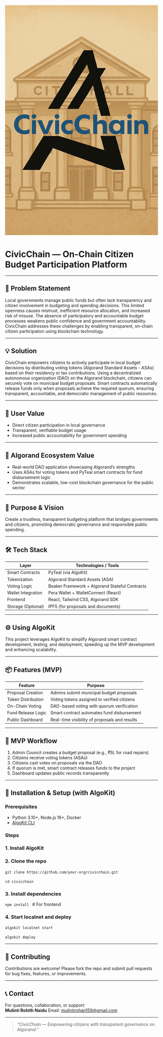 # ![CivicChain Logo](CivicChain_logo.png)  
# CivicChain — On-Chain Citizen Budget Participation Platform

---

## 🎯 Problem Statement
Local governments manage public funds but often lack transparency and citizen involvement in budgeting and spending decisions. This limited openness causes mistrust, inefficient resource allocation, and increased risk of misuse. The absence of participatory and accountable budget processes weakens public confidence and government accountability. CivicChain addresses these challenges by enabling transparent, on-chain citizen participation using blockchain technology.


---

## 💡 Solution

CivicChain empowers citizens to actively participate in local budget decisions by distributing voting tokens (Algorand Standard Assets - ASAs) based on their residency or tax contributions. Using a decentralized autonomous organization (DAO) on the Algorand blockchain, citizens can securely vote on municipal budget proposals. Smart contracts automatically release funds only when proposals achieve the required quorum, ensuring transparent, accountable, and democratic management of public resources.

---

## 🤝 User Value
- Direct citizen participation in local governance
- Transparent, verifiable budget usage
- Increased public accountability for government spending

---

## 🔗 Algorand Ecosystem Value
- Real-world DAO application showcasing Algorand’s strengths
- Uses ASAs for voting tokens and PyTeal smart contracts for fund disbursement logic
- Demonstrates scalable, low-cost blockchain governance for the public sector

---

## 🚀 Purpose & Vision
Create a trustless, transparent budgeting platform that bridges governments and citizens, promoting democratic governance and responsible public spending.

---

## 🛠️ Tech Stack
| Layer            | Technologies / Tools                         |
|------------------|---------------------------------------------|
| Smart Contracts   | PyTeal (via AlgoKit)                         |
| Tokenization     | Algorand Standard Assets (ASA)               |
| Voting Logic     | Beaker Framework + Algorand Stateful Contracts|
| Wallet Integration| Pera Wallet + WalletConnect (React)          |
| Frontend         | React, Tailwind CSS, Algorand SDK             |
| Storage (Optional)| IPFS (for proposals and documents)           |

---

## ⚙️ Using AlgoKit
This project leverages AlgoKit to simplify Algorand smart contract development, testing, and deployment, speeding up the MVP development and enhancing scalability.

---

## 📦 Features (MVP)
| Feature              | Purpose                                    |
|----------------------|--------------------------------------------|
| Proposal Creation    | Admins submit municipal budget proposals  |
| Token Distribution  | Voting tokens assigned to verified citizens|
| On-Chain Voting     | DAO-based voting with quorum verification  |
| Fund Release Logic  | Smart contract automates fund disbursement |
| Public Dashboard    | Real-time visibility of proposals and results |

---

## 🧭 MVP Workflow
1. Admin Council creates a budget proposal (e.g., ₹5L for road repairs)
2. Citizens receive voting tokens (ASAs)
3. Citizens cast votes on proposals via the DAO
4. If quorum is met, smart contract releases funds to the project
5. Dashboard updates public records transparently

---

## 🚀 Installation & Setup (with AlgoKit)

### Prerequisites
- Python 3.10+, Node.js 16+, Docker
- [AlgoKit CLI](https://github.com/algorandfoundation/algokit-cli)

### Steps

###  1. Install AlgoKit

###  2. Clone the repo
`git clone https://github.com/your-org/civicchain.git`

`cd civicchain`

###  3. Install dependencies
`npm install `                         # For frontend 

###  4. Start localnet and deploy
`algokit localnet start`

`algokit deploy`

---

## 🤝 Contributing
Contributions are welcome! Please fork the repo and submit pull requests for bug fixes, features, or improvements.

---


## 📞 Contact
For questions, collaboration, or support:  
**Mulinti Rohith Naidu**
Email: mulintirohan159@gmail.com 


---

> _“CivicChain — Empowering citizens with transparent governance on Algorand.”_

